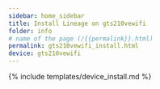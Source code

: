 ```yaml
---
sidebar: home_sidebar
title: Install Lineage on gts210vewifi
folder: info
# name of the page (/{{permalink}}.html)
permalink: gts210vewifi_install.html
device: gts210vewifi
---
```

{% include templates/device_install.md %}
